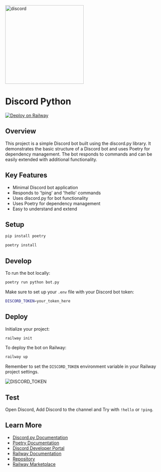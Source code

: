 <img src="https://github.com/user-attachments/assets/7231f0a6-8137-4ab0-9d64-d71200e0ab19" alt="discord" style="width: 250px; height: auto;">

# Discord Python

[![Deploy on Railway](https://railway.app/button.svg)](https://railway.app/template/x6I4zS?referralCode=CODE)

## Overview

This project is a simple Discord bot built using the discord.py library. It demonstrates the basic structure of a Discord bot and uses Poetry for dependency management. The bot responds to commands and can be easily extended with additional functionality.

## Key Features

- Minimal Discord bot application
- Responds to '!ping' and '!hello' commands
- Uses discord.py for bot functionality
- Uses Poetry for dependency management
- Easy to understand and extend

## Setup

```bash
pip install poetry
```

```bash
poetry install
```

## Develop

To run the bot locally:

```bash
poetry run python bot.py
```

Make sure to set up your `.env` file with your Discord bot token:

```bash
DISCORD_TOKEN=your_token_here
```

## Deploy

Initialize your project:

```bash
railway init
```

To deploy the bot on Railway:

```bash
railway up
```

Remember to set the `DISCORD_TOKEN` environment variable in your Railway project settings.

![DISCORD_TOKEN](https://github.com/user-attachments/assets/eab66d70-ebe5-42fa-b1dd-3859cdbc199a)

## Test

Open Discord, Add Discord to the channel and Try with `!hello` or `!ping`.

## Learn More

- [Discord.py Documentation](https://discordpy.readthedocs.io/)
- [Poetry Documentation](https://python-poetry.org/docs/)
- [Discord Developer Portal](https://discord.com/developers/docs)
- [Railway Documentation](https://docs.railway.app/)
- [Repository](https://github.com/aeither/discord-python)
- [Railway Marketplace](https://railway.app/template/x6I4zS)

